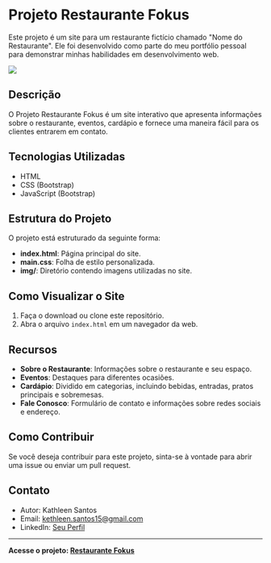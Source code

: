 # Projeto Restaurante Fokus

Este projeto é um site para um restaurante fictício chamado "Nome do Restaurante". Ele foi desenvolvido como parte do meu portfólio pessoal para demonstrar minhas habilidades em desenvolvimento web.

<img src="./img/site.png">

## Descrição

O Projeto Restaurante Fokus é um site interativo que apresenta informações sobre o restaurante, eventos, cardápio e fornece uma maneira fácil para os clientes entrarem em contato.

## Tecnologias Utilizadas

- HTML
- CSS (Bootstrap)
- JavaScript (Bootstrap)

## Estrutura do Projeto

O projeto está estruturado da seguinte forma:

- **index.html**: Página principal do site.
- **main.css**: Folha de estilo personalizada.
- **img/**: Diretório contendo imagens utilizadas no site.

## Como Visualizar o Site

1. Faça o download ou clone este repositório.
2. Abra o arquivo `index.html` em um navegador da web.

## Recursos

- **Sobre o Restaurante**: Informações sobre o restaurante e seu espaço.
- **Eventos**: Destaques para diferentes ocasiões.
- **Cardápio**: Dividido em categorias, incluindo bebidas, entradas, pratos principais e sobremesas.
- **Fale Conosco**: Formulário de contato e informações sobre redes sociais e endereço.

## Como Contribuir

Se você deseja contribuir para este projeto, sinta-se à vontade para abrir uma issue ou enviar um pull request.

## Contato

- Autor: Kathleen Santos
- Email: kethleen.santos15@gmail.com
- LinkedIn: [Seu Perfil](https://www.linkedin.com/in/kathleenc-santos/)

---

**Acesse o projeto: [Restaurante Fokus](https://restaurante-bs-seven.vercel.app/)**

